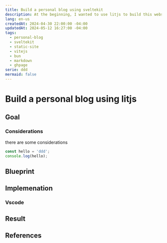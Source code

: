 ```yaml
---
title: Build a personal blog using sveltekit
description: At the beginning, I wanted to use litjs to build this website, however, after diving into it for a while, I found it way easier to use a more complete frontend framework, sveltekit, and knew better about what have those modern tool done...
lang: en-us
createdAt: 2024-04-30 22:00:00 -04:00
updatedAt: 2024-05-12 16:27:00 -04:00
tags:
  - personal-blog
  - sveltekit
  - static-site
  - vitejs
  - bun
  - markdown
  - ghpage
serie: ddd
mermaid: false
---
```


# Build a personal blog using litjs

## Goal

### Considerations

there are some considerations

```js
const hello = 'ddd';
console.log(hello);
```

## Blueprint

## Implemenation

### Vscode

## Result

## References
